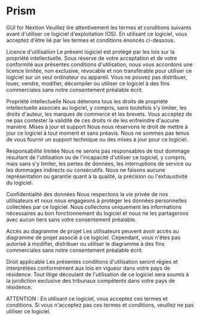 # Prism
GUI for Nextion
Veuillez lire attentivement les termes et conditions suivants avant d'utiliser ce logiciel d'exploitation (OS). En utilisant ce logiciel, vous acceptez d'être lié par les termes et conditions énoncés ci-dessous.

Licence d'utilisation
Le présent logiciel est protégé par les lois sur la propriété intellectuelle. Sous réserve de votre acceptation et de votre conformité aux présentes conditions d'utilisation, nous vous accordons une licence limitée, non exclusive, révocable et non transférable pour utiliser ce logiciel sur un seul ordinateur ou appareil. Vous ne pouvez pas distribuer, louer, vendre, modifier, décompiler ou utiliser ce logiciel à des fins commerciales sans notre consentement préalable écrit.

Propriété intellectuelle
Nous détenons tous les droits de propriété intellectuelle associés au logiciel, y compris, sans toutefois s'y limiter, les droits d'auteur, les marques de commerce et les brevets. Vous acceptez de ne pas contester la validité de ces droits ni de les enfreindre d'aucune manière.
Mises à jour et support
Nous nous réservons le droit de mettre à jour ce logiciel à tout moment et sans préavis. Nous ne sommes pas tenus de vous fournir un support technique ou des mises à jour pour ce logiciel.

Responsabilité limitée
Nous ne serons pas responsables de tout dommage résultant de l'utilisation ou de l'incapacité d'utiliser ce logiciel, y compris, mais sans s'y limiter, les pertes de données, les interruptions de service ou les dommages indirects ou consécutifs. Nous ne faisons aucune représentation ou garantie quant à la qualité, la précision ou l'exhaustivité du logiciel.

Confidentialité des données
Nous respectons la vie privée de nos utilisateurs et nous nous engageons à protéger les données personnelles collectées par ce logiciel. Nous collectons uniquement les informations nécessaires au bon fonctionnement du logiciel et nous ne les partagerons avec aucun tiers sans votre consentement préalable.

Accès au diagramme de projet
Les utilisateurs peuvent avoir accès au diagramme de projet associé à ce logiciel. Cependant, vous n'êtes pas autorisé à modifier, distribuer ou utiliser le diagramme à des fins commerciales sans notre consentement préalable écrit.

Droit applicable
Les présentes conditions d'utilisation seront régies et interprétées conformément aux lois en vigueur dans votre pays de résidence. Tout litige découlant de l'utilisation de ce logiciel sera soumis à la juridiction exclusive des tribunaux compétents dans votre pays de résidence.

ATTENTION : En utilisant ce logiciel, vous acceptez ces termes et conditions. Si vous n'acceptez pas ces termes et conditions, veuillez ne pas utiliser ce logiciel.
